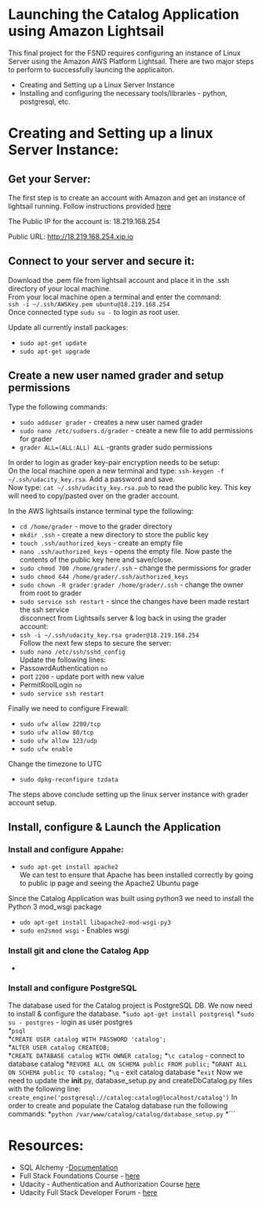 # Launching the Catalog Application using Amazon Lightsail
This final project for the FSND requires configuring an instance of Linux Server using the Amazon AWS Platform Lightsail. There are two major steps
to perform to successfully launcing the applicaiton.

* Creating and Setting up a Linux Server Instance
* Installing and configuring the necessary tools/libraries - python, postgresql, etc.


# Creating and Setting up a linux Server Instance:

## Get your Server:
The first step is to create an account with Amazon and get an instance of lightsail running. Follow instructions provided [here](https://classroom.udacity.com/nanodegrees/nd004/parts/ab002e9a-b26c-43a4-8460-dc4c4b11c379/modules/357367901175462/lessons/3573679011239847/concepts/c4cbd3f2-9adb-45d4-8eaf-b5fc89cc606e)

The Public IP for the account is: 18.219.168.254  

Public URL: http://18.219.168.254.xip.io  

## Connect to your server and secure it:

Download the .pem file from lightsail account and place it in the .ssh directory of your local machine.  
From your local machine open a terminal and enter the command:  
```ssh -i ~/.ssh/AWSKey.pem ubuntu@18.219.168.254```  
Once connected type ```sudu su -``` to login as root user.  

Update all currently install packages:
* ```sudo apt-get update```  
* ```sudo apt-get upgrade```  

## Create a new user named grader and setup permissions
Type the following commands:  
* ```sudo adduser grader``` - creates a new user named grader  
* ```sudo nano /etc/sudoers.d/grader``` - create a new file to add permissions for grader  
* ```grader ALL=(ALL:ALL) ALL``` -grants grader sudo permissions  

In order to login as grader key-pair encryption needs to be setup:  
On the local machine open a new terminal and type: ```ssh-keygen -f ~/.ssh/udacity_key.rsa```. Add a password and save.  
Now type: ```cat ~/.ssh/udacity_key.rsa.pub``` to read the public key. This key will need to copy/pasted over on the grader account.  

In the AWS lightsails instance terminal type the following:  
* ```cd /home/grader``` - move to the grader directory  
* ```mkdir .ssh``` - create a new directory to store the public key  
* ```touch .ssh/authorized_keys``` - create an empty file  
* ```nano .ssh/authorized_keys``` - opens the empty file. Now paste the contents of the public key here and save/close.  
* ```sudo chmod 700 /home/grader/.ssh``` - change the permissions for grader  
* ```sudo chmod 644 /home/grader/.ssh/authorized_keys```  
* ```sudo chown -R grader:grader /home/grader/.ssh``` - change the owner from root to grader  
* ```sudo service ssh restart``` - since the changes have been made restart the ssh service   
disconnect from Lightsails server & log back in using the grader account:  
* ```ssh -i ~/.ssh/udacity_key.rsa grader@18.219.168.254```  
Follow the next few steps to secure the server:  
* ```sudo nano /etc/ssh/sshd_config```  
Update the following lines:  
* PassowrdAuthentication ```no```  
* port ```2200``` - update port with new value  
* PermitRoolLogin ```no```  
* ```sudo service ssh restart```   

Finally we need to configure Firewall:  
* ```sudo ufw allow 2200/tcp```  
* ```sudo ufw allow 80/tcp```  
* ```sudo ufw allow 123/udp```  
* ```sudo ufw enable```  

Change the timezone to UTC
* ```sudo dpkg-reconfigure tzdata```   

The steps above conclude setting up the linux server instance with grader account setup.

## Install, configure & Launch the Application

### Install and configure Appahe:
* ```sudo apt-get install apache2```  
We can test to ensure that Apache has been installed correctly by going to public ip page and seeing the Apache2 Ubuntu page

Since the Catalog Application was built using python3 we need to install the Python 3 mod_wsgi package
* ```udo apt-get install libapache2-mod-wsgi-py3```
* ```sudo en2smod wsgi``` - Enables wsgi  

### Install git and clone the Catalog App

* 

### Install and configure PostgreSQL
The database used for the Catalog project is PostgreSQL DB. We now need to install & configure the database.
*```sudo apt-get install postgresql``` 
*```sudo su - postgres``` - login as user postgres  
*```psql```  
*```CREATE USER catalog WITH PASSWORD 'catalog';```  
*```ALTER USER catalog CREATEDB;```  
*```CREATE DATABASE catalog WITH OWNER catalog;```
*```\c catalog``` - connect to database catalog
*```REVOKE ALL ON SCHEMA public FROM public;```
*```GRANT ALL ON SCHEMA public TO catalog;```
*```\q``` - exit catalog database
*```exit```
Now we need to update the __init__.py, database_setup.py and createDbCatalog.py files with the following line:
```create_engine('postgresql://catalog:catalog@localhost/catalog')```
In order to create and populate the Catalog database run the following commands:
*```python /var/www/catalog/catalog/database_setup.py```
*```



# Resources:
* SQL Alchemy -[Documentation](https://www.sqlalchemy.org/)
* Full Stack Foundations Course - [here](https://classroom.udacity.com/nanodegrees/nd004/parts/8d3e23e1-9ab6-47eb-b4f3-d5dc7ef27bf0/modules/348776022975462/lessons/3487760229239847/concepts/36310386700923)
* Udacity - Authentication and Authorization Course [here](https://classroom.udacity.com/courses/ud330)
* Udacity Full Stack Developer Forum - [here](https://discussions.udacity.com/c/nd004-full-stack-broadcast)
